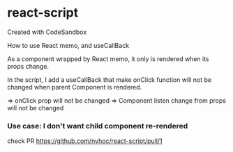 # react-script
Created with CodeSandbox

How to use React memo, and useCallBack

As a component wrapped by React memo, it only is rendered when its props change.

In the script, I add a useCallBack that make onClick function will not be changed when parent Component is rendered.

=> onClick prop will not be changed => Component listen change from props will not be changed

### Use case: I don't want child component re-rendered
check PR https://github.com/nvhoc/react-script/pull/1
